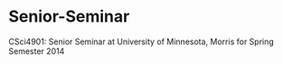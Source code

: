 Senior-Seminar
==============
CSci4901: Senior Seminar at University of Minnesota, Morris for Spring Semester 2014
